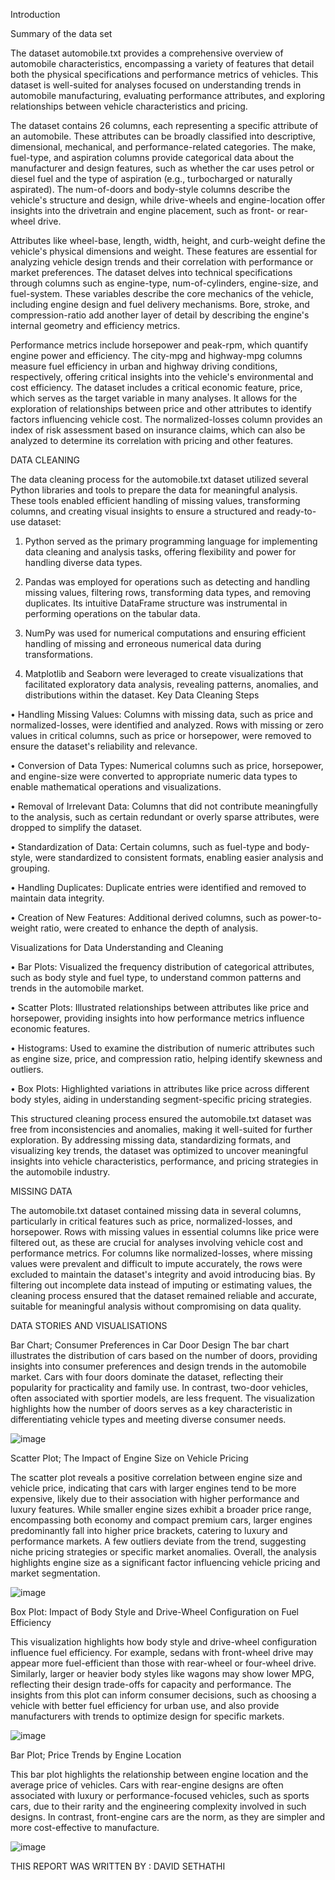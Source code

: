 Introduction

Summary of the data set

The dataset automobile.txt provides a comprehensive overview of automobile characteristics, encompassing a variety of features that detail both the physical specifications and performance metrics of vehicles. This dataset is well-suited for analyses focused on understanding trends in automobile manufacturing, evaluating performance attributes, and exploring relationships between vehicle characteristics and pricing.

The dataset contains 26 columns, each representing a specific attribute of an automobile. These attributes can be broadly classified into descriptive, dimensional, mechanical, and performance-related categories. The make, fuel-type, and aspiration columns provide categorical data about the manufacturer and design features, such as whether the car uses petrol or diesel fuel and the type of aspiration (e.g., turbocharged or naturally aspirated). The num-of-doors and body-style columns describe the vehicle's structure and design, while drive-wheels and engine-location offer insights into the drivetrain and engine placement, such as front- or rear-wheel drive.

Attributes like wheel-base, length, width, height, and curb-weight define the vehicle's physical dimensions and weight. These features are essential for analyzing vehicle design trends and their correlation with performance or market preferences. The dataset delves into technical specifications through columns such as engine-type, num-of-cylinders, engine-size, and fuel-system. These variables describe the core mechanics of the vehicle, including engine design and fuel delivery mechanisms. Bore, stroke, and compression-ratio add another layer of detail by describing the engine's internal geometry and efficiency metrics.

Performance metrics include horsepower and peak-rpm, which quantify engine power and efficiency. The city-mpg and highway-mpg columns measure fuel efficiency in urban and highway driving conditions, respectively, offering critical insights into the vehicle's environmental and cost efficiency. The dataset includes a critical economic feature, price, which serves as the target variable in many analyses. It allows for the exploration of relationships between price and other attributes to identify factors influencing vehicle cost. The normalized-losses column provides an index of risk assessment based on insurance claims, which can also be analyzed to determine its correlation with pricing and other features.

DATA CLEANING

The data cleaning process for the automobile.txt dataset utilized several Python libraries and tools to prepare the data for meaningful analysis. These tools enabled efficient handling of missing values, transforming columns, and creating visual insights to ensure a structured and ready-to-use dataset:

1.	Python served as the primary programming language for implementing data cleaning and analysis tasks, offering flexibility and power for handling diverse data types.
   
3.	Pandas was employed for operations such as detecting and handling missing values, filtering rows, transforming data types, and removing duplicates. Its intuitive DataFrame structure was instrumental in performing operations on the tabular data.
   
5.	NumPy was used for numerical computations and ensuring efficient handling of missing and erroneous numerical data during transformations.
   
7.	Matplotlib and Seaborn were leveraged to create visualizations that facilitated exploratory data analysis, revealing patterns, anomalies, and distributions within the dataset.
Key Data Cleaning Steps

•	Handling Missing Values: Columns with missing data, such as price and normalized-losses, were identified and analyzed. Rows with missing or zero values in critical columns, such as price or horsepower, were removed to ensure the dataset's reliability and relevance.

•	Conversion of Data Types: Numerical columns such as price, horsepower, and engine-size were converted to appropriate numeric data types to enable mathematical operations and visualizations.

•	Removal of Irrelevant Data: Columns that did not contribute meaningfully to the analysis, such as certain redundant or overly sparse attributes, were dropped to simplify the dataset.

•	Standardization of Data: Certain columns, such as fuel-type and body-style, were standardized to consistent formats, enabling easier analysis and grouping.

•	Handling Duplicates: Duplicate entries were identified and removed to maintain data integrity.

•	Creation of New Features: Additional derived columns, such as power-to-weight ratio, were created to enhance the depth of analysis.

Visualizations for Data Understanding and Cleaning

•	Bar Plots: Visualized the frequency distribution of categorical attributes, such as body style and fuel type, to understand common patterns and trends in the automobile market.

•	Scatter Plots: Illustrated relationships between attributes like price and horsepower, providing insights into how performance metrics influence economic features.

•	Histograms: Used to examine the distribution of numeric attributes such as engine size, price, and compression ratio, helping identify skewness and outliers.

•	Box Plots: Highlighted variations in attributes like price across different body styles, aiding in understanding segment-specific pricing strategies.

This structured cleaning process ensured the automobile.txt dataset was free from inconsistencies and anomalies, making it well-suited for further exploration. By addressing missing data, standardizing formats, and visualizing key trends, the dataset was optimized to uncover meaningful insights into vehicle characteristics, performance, and pricing strategies in the automobile industry.

MISSING DATA

The automobile.txt dataset contained missing data in several columns, particularly in critical features such as price, normalized-losses, and horsepower. Rows with missing values in essential columns like price were filtered out, as these are crucial for analyses involving vehicle cost and performance metrics. For columns like normalized-losses, where missing values were prevalent and difficult to impute accurately, the rows were excluded to maintain the dataset's integrity and avoid introducing bias.
By filtering out incomplete data instead of imputing or estimating values, the cleaning process ensured that the dataset remained reliable and accurate, suitable for meaningful analysis without compromising on data quality.  

DATA STORIES AND VISUALISATIONS

Bar Chart; Consumer Preferences in Car Door Design
The bar chart illustrates the distribution of cars based on the number of doors, providing insights into consumer preferences and design trends in the automobile market. Cars with four doors dominate the dataset, reflecting their popularity for practicality and family use. In contrast, two-door vehicles, often associated with sportier models, are less frequent. The visualization highlights how the number of doors serves as a key characteristic in differentiating vehicle types and meeting diverse consumer needs.

![image](https://github.com/user-attachments/assets/92905683-ecf4-4e53-8808-f417c35f7777) 

Scatter Plot; The Impact of Engine Size on Vehicle Pricing

The scatter plot reveals a positive correlation between engine size and vehicle price, indicating that cars with larger engines tend to be more expensive, likely due to their association with higher performance and luxury features. While smaller engine sizes exhibit a broader price range, encompassing both economy and compact premium cars, larger engines predominantly fall into higher price brackets, catering to luxury and performance markets. A few outliers deviate from the trend, suggesting niche pricing strategies or specific market anomalies. Overall, the analysis highlights engine size as a significant factor influencing vehicle pricing and market segmentation.

![image](https://github.com/user-attachments/assets/585a7052-a0ab-4b13-b68a-70198b06d3a7) 

Box  Plot: Impact of Body Style and Drive-Wheel Configuration on Fuel Efficiency

This visualization highlights how body style and drive-wheel configuration influence fuel efficiency. For example, sedans with front-wheel drive may appear more fuel-efficient than those with rear-wheel or four-wheel drive. Similarly, larger or heavier body styles like wagons may show lower MPG, reflecting their design trade-offs for capacity and performance. The insights from this plot can inform consumer decisions, such as choosing a vehicle with better fuel efficiency for urban use, and also provide manufacturers with trends to optimize design for specific markets.

![image](https://github.com/user-attachments/assets/a88a46aa-748d-4202-ba2b-be0de71490da) 

Bar Plot; Price Trends by Engine Location

This bar plot highlights the relationship between engine location and the average price of vehicles. Cars with rear-engine designs are often associated with luxury or performance-focused vehicles, such as sports cars, due to their rarity and the engineering complexity involved in such designs. In contrast, front-engine cars are the norm, as they are simpler and more cost-effective to manufacture.

![image](https://github.com/user-attachments/assets/0225b82b-dea7-4350-84f5-240174ba871c)


THIS REPORT WAS WRITTEN BY : DAVID SETHATHI



